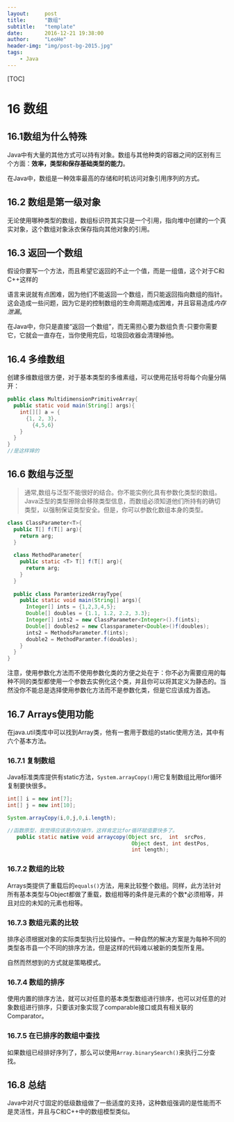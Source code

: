 ```yaml
---
layout:     post
title:      "数组"
subtitle:   "template"
date:       2016-12-21 19:38:00
author:     "LeoHe"
header-img: "img/post-bg-2015.jpg"
tags:
    - Java	
---
```


[TOC]

# 16 数组

## 16.1数组为什么特殊

Java中有大量的其他方式可以持有对象。数组与其他种类的容器之间的区别有三个方面：**效率，类型和保存基础类型的能力**。

在Java中，数组是一种效率最高的存储和时机访问对象引用序列的方式。

## 16.2 数组是第一级对象

无论使用哪种类型的数组，数组标识符其实只是一个引用，指向堆中创建的一个真实对象，这个数组对象泳衣保存指向其他对象的引用。

## 16.3 返回一个数组

假设你要写一个方法，而且希望它返回的不止一个值，而是一组值，这个对于C和C++这样的

语言来说就有点困难，因为他们不能返回一个数组，而只能返回指向数组的指针。这会造成一些问题，因为它是的控制数组的生命周期造成困难，并且容易造成*内存泄漏*。

在Java中，你只是直接“返回一个数组”，而无需担心要为数组负责-只要你需要它，它就会一直存在，当你使用完后，垃圾回收器会清理掉他。

## 16.4 多维数组

创建多维数组很方便，对于基本类型的多维素组，可以使用花括号将每个向量分隔开：

```java
public class MultidimensionPrimitiveArray{
  public static void main(String[] args){
    int[][] a = {
      {1, 2, 3},
        {4,5,6}
    }
  }
}
//是这样婶的	
```



## 16.6 数组与泛型

> 通常,数组与泛型不能很好的结合。你不能实例化具有参数化类型的数组。Java泛型的类型擦除会移除类型信息，而数组必须知道他们所持有的确切类型，以强制保证类型安全。但是，你可以参数化数组本身的类型。

```java
class ClassParameter<T>{
  public T[] f(T[] arg){
    return arg;
  }
  
  class MethodParameter{
    public static <T> T[] f(T[] arg){
      return arg;
    }
  }
  
  public class ParamterizedArrayType{
    public static void main(String[] args){
      Integer[] ints = {1,2,3,4,5};
      Double[] doubles = {1.1, 1.2, 2.2, 3.3};
      Integer[] ints2 = new ClassParameter<Integer>().f(ints);
      Double[] doubles2 = new Classparameter<Double>()f(doubles);
      ints2 = MethodsParameter.f(ints);
      double2 = MethodParamter.f(doubles);
    }
  }
}
```

注意，使用参数化方法而不使用参数化类的方便之处在于：你不必为需要应用的每种不同的类型都使用一个参数去实例化这个类，并且你可以将其定义为静态的。当然没你不能总是选择使用参数化方法而不是参数化类，但是它应该成为首选。



## 16.7 Arrays使用功能

在java.util类库中可以找到Array类，他有一套用于数组的static使用方法，其中有六个基本方法。

### 16.7.1 复制数组

Java标准类库提供有static方法，`System.arrayCopy()`用它复制数组比用for循环复制要快很多。

```java
int[] i = new int[7];
int[] j = new int[10];

System.arrayCopy(i,0,j,0,i.length);

//函数原型，我觉得应该是内存操作，这样肯定比for循环赋值要快多了。
   public static native void arraycopy(Object src,  int  srcPos,
                                        Object dest, int destPos,
                                        int length);
```



### 16.7.2 数组的比较

Arrays类提供了重载后的`equals()`方法，用来比较整个数组。同样，此方法针对所有基本类型与Object都做了重载，数组相等的条件是元素的个数*必须相等，并且对应的未知的元素也相等。

###  16.7.3 数组元素的比较

排序必须根据对象的实际类型执行比较操作。一种自然的解决方案是为每种不同的类型各市县一个不同的排序方法，但是这样的代码难以被新的类型所复用。

自然而然想到的方式就是策略模式。



### 16.7.4 数组的排序

使用内置的排序方法，就可以对任意的基本类型数组进行排序，也可以对任意的对象数组进行排序，只要该对象实现了comparable接口或具有相关联的Comparator。

### 16.7.5 在已排序的数组中查找

如果数组已经排好序列了，那么可以使用`Array.binarySearch()`来执行二分查找。



## 16.8 总结

Java中对尺寸固定的低级数组做了一些适度的支持，这种数组强调的是性能而不是灵活性，并且与C和C++中的数组模型类似。



